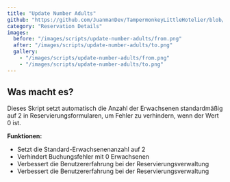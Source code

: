 ```yaml
---
title: "Update Number Adults"
github: "https://github.com/JuanmanDev/TampermonkeyLittleHotelier/blob/main/frontdesk/reservationDetails/updateNumberAdults.user.js"
category: "Reservation Details"
images:
  before: "/images/scripts/update-number-adults/from.png"
  after: "/images/scripts/update-number-adults/to.png"
  gallery:
    - "/images/scripts/update-number-adults/from.png"
    - "/images/scripts/update-number-adults/to.png"
---
```


## Was macht es?

Dieses Skript setzt automatisch die Anzahl der Erwachsenen standardmäßig auf 2 in Reservierungsformularen, um Fehler zu verhindern, wenn der Wert 0 ist.

**Funktionen:**
- Setzt die Standard-Erwachsenenanzahl auf 2
- Verhindert Buchungsfehler mit 0 Erwachsenen
- Verbessert die Benutzererfahrung bei der Reservierungsverwaltung
- Verbessert die Benutzererfahrung bei der Reservierungsverwaltung
